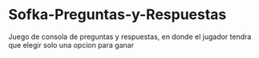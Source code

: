 # Sofka-Preguntas-y-Respuestas
Juego de consola de preguntas y respuestas, en donde el jugador tendra que elegir solo una opcion para ganar
